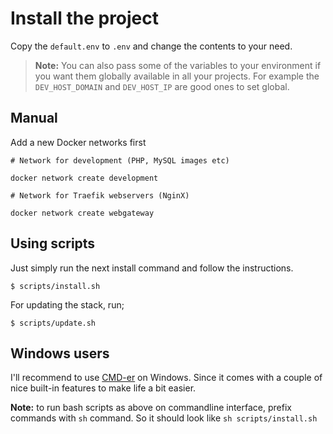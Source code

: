 # Install the project

Copy the `default.env` to `.env` and change the contents to your need.

> __Note:__ You can also pass some of the variables to your environment if you want them globally available in all your projects. For example the `DEV_HOST_DOMAIN` and `DEV_HOST_IP` are good ones to set global.

## Manual

Add a new Docker networks first

```terminal
# Network for development (PHP, MySQL images etc)

docker network create development

# Network for Traefik webservers (NginX)

docker network create webgateway
```

## Using scripts

Just simply run the next install command and follow the instructions.

```terminal
$ scripts/install.sh
```

For updating the stack, run;

```terminal
$ scripts/update.sh
```

## Windows users

I'll recommend to use [CMD-er](http://cmder.net/) on Windows. Since it comes with a couple of nice built-in features to make life a bit easier.

__Note:__ to run bash scripts as above on commandline interface, prefix commands with `sh` command. So it should look like `sh scripts/install.sh`
